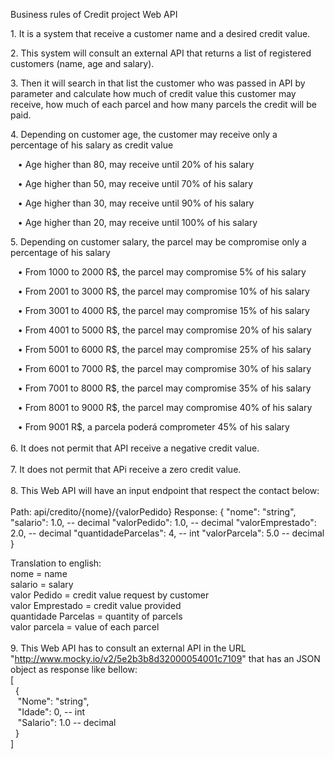 
Business rules of Credit project Web API

<p>1. It is a system that receive a customer name and a desired credit value.

<p>2. This system will consult an external API that returns a list of registered customers (name, age and salary).

<p>3. Then it will search in that list the customer who was passed in API by parameter and calculate how much of credit value this customer may receive, how much of each parcel and how many parcels the credit will be paid.

<p>4. Depending on customer age, the customer may receive only a percentage of his salary as credit value
	<p>&nbsp;&nbsp;&nbsp;•	Age higher than 80, may receive until 20% of his salary
	<p>&nbsp;&nbsp;&nbsp;•	Age higher than 50, may receive until 70% of his salary
	<p>&nbsp;&nbsp;&nbsp;•	Age higher than 30, may receive until 90% of his salary
	<p>&nbsp;&nbsp;&nbsp;•	Age higher than 20, may receive until 100% of his salary

<p>5. Depending on customer salary, the parcel may be compromise only a percentage of his salary
	<p>&nbsp;&nbsp;&nbsp;•	From 1000 to 2000 R$, the parcel may compromise 5% of his salary
	<p>&nbsp;&nbsp;&nbsp;•	From 2001 to 3000 R$, the parcel may compromise 10% of his salary
	<p>&nbsp;&nbsp;&nbsp;•	From 3001 to 4000 R$, the parcel may compromise 15% of his salary
	<p>&nbsp;&nbsp;&nbsp;•	From 4001 to 5000 R$, the parcel may compromise 20% of his salary
	<p>&nbsp;&nbsp;&nbsp;•	From 5001 to 6000 R$, the parcel may compromise 25% of his salary
	<p>&nbsp;&nbsp;&nbsp;•	From 6001 to 7000 R$, the parcel may compromise 30% of his salary
	<p>&nbsp;&nbsp;&nbsp;•	From 7001 to 8000 R$, the parcel may compromise 35% of his salary
	<p>&nbsp;&nbsp;&nbsp;•	From 8001 to 9000 R$, the parcel may compromise 40% of his salary
	<p>&nbsp;&nbsp;&nbsp;•	From 9001 R$, a parcela poderá comprometer 45% of his salary
<br/><br/>
6. It does not permit that API receive a negative credit value.
<br/><br/>
7. It does not permit that APi receive a zero credit value.
<br/><br/>
8. This Web API will have an input endpoint that respect the contact below:
<br/><br/>
Path: api/credito/{nome}/{valorPedido}
Response: 
{
    "nome": "string",
    "salario": 1.0, -- decimal
    "valorPedido": 1.0, -- decimal
    "valorEmprestado": 2.0, -- decimal
    "quantidadeParcelas": 4,  -- int
    "valorParcela": 5.0 -- decimal
}

Translation to english:
    <br/>nome = name
    <br/>salario = salary
    <br/>valor Pedido = credit value request by customer
    <br/>valor Emprestado = credit value provided
    <br/>quantidade Parcelas = quantity of parcels
    <br/>valor parcela = value of each parcel
<br/><br/>
9. This Web API has to consult an external API in the URL "http://www.mocky.io/v2/5e2b3b8d32000054001c7109" that has an JSON object as response like bellow:
<br/>[
<br/>&nbsp;                {
<br/>&nbsp;&nbsp;                                "Nome": "string",
<br/>&nbsp;&nbsp;                                "Idade": 0, -- int
<br/>&nbsp;&nbsp;                                "Salario": 1.0 -- decimal
<br/>&nbsp;                }
<br/>]

